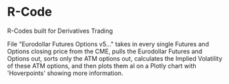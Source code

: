 # R-Code
R-Codes built for Derivatives Trading

File "Eurodollar Futures Options v5..." takes in every single Futures and Options closing price from the CME, pulls the Eurodollar Futures and Options out, sorts only the ATM options out, calculates the Implied Volatility of these ATM options, and then plots them al on a Plotly chart with 'Hoverpoints' showing more information.
